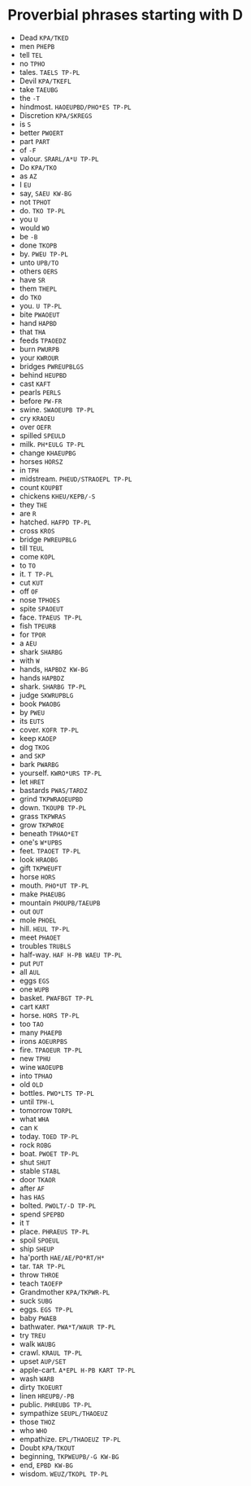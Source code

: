 # Proverbial phrases starting with D

* Dead `KPA/TKED`
* men `PHEPB`
* tell `TEL`
* no `TPHO`
* tales. `TAELS TP-PL`
* Devil `KPA/TKEFL`
* take `TAEUBG`
* the `-T`
* hindmost. `HAOEUPBD/PHO*ES TP-PL`
* Discretion `KPA/SKREGS`
* is `S`
* better `PWOERT`
* part `PART`
* of `-F`
* valour. `SRARL/A*U TP-PL`
* Do `KPA/TKO`
* as `AZ`
* I `EU`
* say, `SAEU KW-BG`
* not `TPHOT`
* do. `TKO TP-PL`
* you `U`
* would `WO`
* be `-B`
* done `TKOPB`
* by. `PWEU TP-PL`
* unto `UPB/TO`
* others `OERS`
* have `SR`
* them `THEPL`
* do `TKO`
* you. `U TP-PL`
* bite `PWAOEUT`
* hand `HAPBD`
* that `THA`
* feeds `TPAOEDZ`
* burn `PWURPB`
* your `KWROUR`
* bridges `PWREUPBLGS`
* behind `HEUPBD`
* cast `KAFT`
* pearls `PERLS`
* before `PW-FR`
* swine. `SWAOEUPB TP-PL`
* cry `KRAOEU`
* over `OEFR`
* spilled `SPEULD`
* milk. `PH*EULG TP-PL`
* change `KHAEUPBG`
* horses `HORSZ`
* in `TPH`
* midstream. `PHEUD/STRAOEPL TP-PL`
* count `KOUPBT`
* chickens `KHEU/KEPB/-S`
* they `THE`
* are `R`
* hatched. `HAFPD TP-PL`
* cross `KROS`
* bridge `PWREUPBLG`
* till `TEUL`
* come `KOPL`
* to `TO`
* it. `T TP-PL`
* cut `KUT`
* off `OF`
* nose `TPHOES`
* spite `SPAOEUT`
* face. `TPAEUS TP-PL`
* fish `TPEURB`
* for `TPOR`
* a `AEU`
* shark `SHARBG`
* with `W`
* hands, `HAPBDZ KW-BG`
* hands `HAPBDZ`
* shark. `SHARBG TP-PL`
* judge `SKWRUPBLG`
* book `PWAOBG`
* by `PWEU`
* its `EUTS`
* cover. `KOFR TP-PL`
* keep `KAOEP`
* dog `TKOG`
* and `SKP`
* bark `PWARBG`
* yourself. `KWRO*URS TP-PL`
* let `HRET`
* bastards `PWAS/TARDZ`
* grind `TKPWRAOEUPBD`
* down. `TKOUPB TP-PL`
* grass `TKPWRAS`
* grow `TKPWROE`
* beneath `TPHAO*ET`
* one's `W*UPBS`
* feet. `TPAOET TP-PL`
* look `HRAOBG`
* gift `TKPWEUFT`
* horse `HORS`
* mouth. `PHO*UT TP-PL`
* make `PHAEUBG`
* mountain `PHOUPB/TAEUPB`
* out `OUT`
* mole `PHOEL`
* hill. `HEUL TP-PL`
* meet `PHAOET`
* troubles `TRUBLS`
* half-way. `HAF H-PB WAEU TP-PL`
* put `PUT`
* all `AUL`
* eggs `EGS`
* one `WUPB`
* basket. `PWAFBGT TP-PL`
* cart `KART`
* horse. `HORS TP-PL`
* too `TAO`
* many `PHAEPB`
* irons `AOEURPBS`
* fire. `TPAOEUR TP-PL`
* new `TPHU`
* wine `WAOEUPB`
* into `TPHAO`
* old `OLD`
* bottles. `PWO*LTS TP-PL`
* until `TPH-L`
* tomorrow `TORPL`
* what `WHA`
* can `K`
* today. `TOED TP-PL`
* rock `ROBG`
* boat. `PWOET TP-PL`
* shut `SHUT`
* stable `STABL`
* door `TKAOR`
* after `AF`
* has `HAS`
* bolted. `PWOLT/-D TP-PL`
* spend `SPEPBD`
* it `T`
* place. `PHRAEUS TP-PL`
* spoil `SPOEUL`
* ship `SHEUP`
* ha'porth `HAE/AE/PO*RT/H*`
* tar. `TAR TP-PL`
* throw `THROE`
* teach `TAOEFP`
* Grandmother `KPA/TKPWR-PL`
* suck `SUBG`
* eggs. `EGS TP-PL`
* baby `PWAEB`
* bathwater. `PWA*T/WAUR TP-PL`
* try `TREU`
* walk `WAUBG`
* crawl. `KRAUL TP-PL`
* upset `AUP/SET`
* apple-cart. `A*EPL H-PB KART TP-PL`
* wash `WARB`
* dirty `TKOEURT`
* linen `HREUPB/-PB`
* public. `PHREUBG TP-PL`
* sympathize `SEUPL/THAOEUZ`
* those `THOZ`
* who `WHO`
* empathize. `EPL/THAOEUZ TP-PL`
* Doubt `KPA/TKOUT`
* beginning, `TKPWEUPB/-G KW-BG`
* end, `EPBD KW-BG`
* wisdom. `WEUZ/TKOPL TP-PL`
